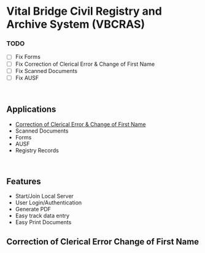 #  Vital Bridge Civil Registry and Archive System (VBCRAS)



### TODO
- [ ] Fix Forms
- [ ] Fix Correction of Clerical Error & Change of First Name
- [ ] Fix Scanned Documents
- [ ] Fix AUSF

<br />


## Applications

- [Correction of Clerical Error & Change of First Name](#correction-of-clerical-error-change-of-first-name)
- Scanned Documents
- Forms
- AUSF
- Registry Records

<br />


## Features

- Start/Join Local Server
- User Login/Authentication
- Generate PDF 
- Easy track data entry
- Easy Print Documents

## Correction of Clerical Error Change of First Name

